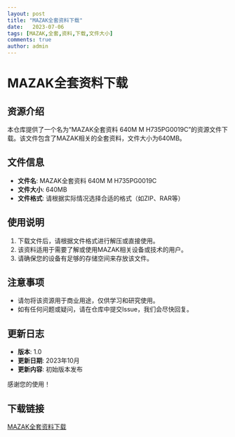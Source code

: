 ```yaml
---
layout: post
title: "MAZAK全套资料下载"
date:   2023-07-06
tags: [MAZAK,全套,资料,下载,文件大小]
comments: true
author: admin
---
```

# MAZAK全套资料下载

## 资源介绍

本仓库提供了一个名为“MAZAK全套资料 640M M H735PG0019C”的资源文件下载。该文件包含了MAZAK相关的全套资料，文件大小为640MB。

## 文件信息

- **文件名**: MAZAK全套资料 640M M H735PG0019C
- **文件大小**: 640MB
- **文件格式**: 请根据实际情况选择合适的格式（如ZIP、RAR等）

## 使用说明

1. 下载文件后，请根据文件格式进行解压或直接使用。
2. 该资料适用于需要了解或使用MAZAK相关设备或技术的用户。
3. 请确保您的设备有足够的存储空间来存放该文件。

## 注意事项

- 请勿将该资源用于商业用途，仅供学习和研究使用。
- 如有任何问题或疑问，请在仓库中提交Issue，我们会尽快回复。

## 更新日志

- **版本**: 1.0
- **更新日期**: 2023年10月
- **更新内容**: 初始版本发布

感谢您的使用！

## 下载链接

[MAZAK全套资料下载](https://pan.quark.cn/s/8c5ecc6aa20a)